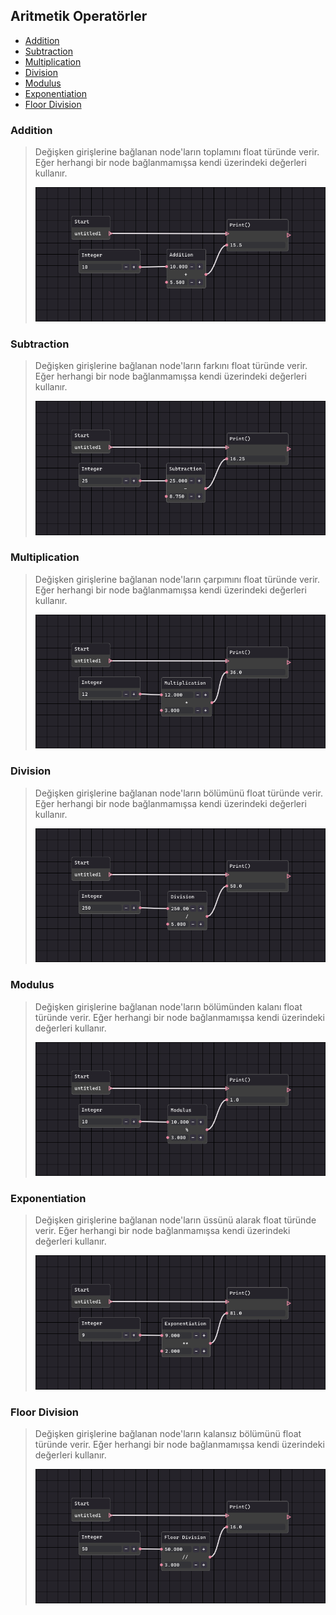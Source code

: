 ## Aritmetik Operatörler

- [Addition](#Addition)
- [Subtraction](#Subtraction)
- [Multiplication](#Multiplication)
- [Division](#Division)
- [Modulus](#Modulus)
- [Exponentiation](#Exponentiation)
- [Floor Division](#Floor-Division)


### Addition

> Değişken girişlerine bağlanan node'ların toplamını float türünde verir. Eğer herhangi bir node bağlanmamışsa kendi üzerindeki değerleri kullanır.
>
> ![Addition Node](https://github.com/Apegra/Software-Teacher/blob/main/Node-Grupları/Aritmetik-Operatörler/images/addition.png?raw=true)

### Subtraction

> Değişken girişlerine bağlanan node'ların farkını float türünde verir. Eğer herhangi bir node bağlanmamışsa kendi üzerindeki değerleri kullanır.
>
> ![Subtraction Node](https://github.com/Apegra/Software-Teacher/blob/main/Node-Grupları/Aritmetik-Operatörler/images/subtraction.png?raw=true)

### Multiplication

> Değişken girişlerine bağlanan node'ların çarpımını float türünde verir. Eğer herhangi bir node bağlanmamışsa kendi üzerindeki değerleri kullanır.
>
> ![Multiplication Node](https://github.com/Apegra/Software-Teacher/blob/main/Node-Grupları/Aritmetik-Operatörler/images/multiplication.png?raw=true)

### Division

> Değişken girişlerine bağlanan node'ların bölümünü float türünde verir. Eğer herhangi bir node bağlanmamışsa kendi üzerindeki değerleri kullanır.
>
> ![Division Node](https://github.com/Apegra/Software-Teacher/blob/main/Node-Grupları/Aritmetik-Operatörler/images/division.png?raw=true)

### Modulus

> Değişken girişlerine bağlanan node'ların bölümünden kalanı float türünde verir. Eğer herhangi bir node bağlanmamışsa kendi üzerindeki değerleri kullanır.
>
> ![Modulus Node](https://github.com/Apegra/Software-Teacher/blob/main/Node-Grupları/Aritmetik-Operatörler/images/modulus.png?raw=true)

### Exponentiation

> Değişken girişlerine bağlanan node'ların üssünü alarak float türünde verir. Eğer herhangi bir node bağlanmamışsa kendi üzerindeki değerleri kullanır.
>
> ![Exponentiation Node](https://github.com/Apegra/Software-Teacher/blob/main/Node-Grupları/Aritmetik-Operatörler/images/exponentiation.png?raw=true)

### Floor Division

> Değişken girişlerine bağlanan node'ların kalansız bölümünü float türünde verir. Eğer herhangi bir node bağlanmamışsa kendi üzerindeki değerleri kullanır.
>
> ![Floor Division Node](https://github.com/Apegra/Software-Teacher/blob/main/Node-Grupları/Aritmetik-Operatörler/images/floor_division.png?raw=true)

